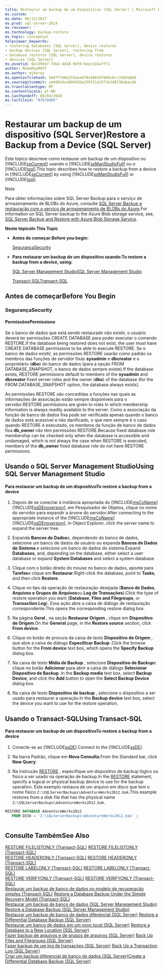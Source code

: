 ```yaml
---
title: Restaurar um backup de um dispositivo (SQL Server) | Microsoft Docs
ms.custom: ''
ms.date: 06/13/2017
ms.prod: sql-server-2014
ms.reviewer: ''
ms.technology: backup-restore
ms.topic: conceptual
helpviewer_keywords:
- restoring databases [SQL Server], device restores
- backup devices [SQL Server], restoring from
- database restores [SQL Server], device restores
- devices [SQL Server]
ms.assetid: 6e139de7-7de2-4d18-9df0-beac31ba7ff1
author: MikeRayMSFT
ms.author: mikeray
ms.openlocfilehash: 50d7f7b8e255aea470a1065df669c0cc3169a8dd
ms.sourcegitcommit: ad4d92dce894592a259721a1571b1d8736abacdb
ms.translationtype: MT
ms.contentlocale: pt-BR
ms.lasthandoff: 08/04/2020
ms.locfileid: "87679995"
---
```

# <a name="restore-a-backup-from-a-device-sql-server"></a><span data-ttu-id="85694-102">Restaurar um backup de um dispositivo (SQL Server)</span><span class="sxs-lookup"><span data-stu-id="85694-102">Restore a Backup from a Device (SQL Server)</span></span>
  <span data-ttu-id="85694-103">Este tópico descreve como restaurar um backup de um dispositivo no [!INCLUDE[ssCurrent](../../includes/sscurrent-md.md)] usando o [!INCLUDE[ssManStudioFull](../../includes/ssmanstudiofull-md.md)] ou o [!INCLUDE[tsql](../../includes/tsql-md.md)].</span><span class="sxs-lookup"><span data-stu-id="85694-103">This topic describes how to restore a backup from a device in [!INCLUDE[ssCurrent](../../includes/sscurrent-md.md)] by using [!INCLUDE[ssManStudioFull](../../includes/ssmanstudiofull-md.md)] or [!INCLUDE[tsql](../../includes/tsql-md.md)].</span></span>  
  
> [!NOTE]  
>  <span data-ttu-id="85694-104">Para obter informações sobre SQL Server Backup para o serviço de armazenamento de BLOBs do Azure, consulte [SQL Server Backup e restauração com o serviço de armazenamento de BLOBs do Azure](sql-server-backup-and-restore-with-microsoft-azure-blob-storage-service.md).</span><span class="sxs-lookup"><span data-stu-id="85694-104">For information on SQL Server backup to the Azure Blob storage service, see, [SQL Server Backup and Restore with Azure Blob Storage Service](sql-server-backup-and-restore-with-microsoft-azure-blob-storage-service.md).</span></span>  
  
 <span data-ttu-id="85694-105">**Neste tópico**</span><span class="sxs-lookup"><span data-stu-id="85694-105">**In This Topic**</span></span>  
  
-   <span data-ttu-id="85694-106">**Antes de começar:**</span><span class="sxs-lookup"><span data-stu-id="85694-106">**Before you begin:**</span></span>  
  
     [<span data-ttu-id="85694-107">Segurança</span><span class="sxs-lookup"><span data-stu-id="85694-107">Security</span></span>](#Security)  
  
-   <span data-ttu-id="85694-108">**Para restaurar um backup de um dispositivo usando:**</span><span class="sxs-lookup"><span data-stu-id="85694-108">**To restore a backup from a device, using:**</span></span>  
  
     [<span data-ttu-id="85694-109">SQL Server Management Studio</span><span class="sxs-lookup"><span data-stu-id="85694-109">SQL Server Management Studio</span></span>](#SSMSProcedure)  
  
     [<span data-ttu-id="85694-110">Transact-SQL</span><span class="sxs-lookup"><span data-stu-id="85694-110">Transact-SQL</span></span>](#TsqlProcedure)  
  
##  <a name="before-you-begin"></a><a name="BeforeYouBegin"></a> <span data-ttu-id="85694-111">Antes de começar</span><span class="sxs-lookup"><span data-stu-id="85694-111">Before You Begin</span></span>  
  
###  <a name="security"></a><a name="Security"></a> <span data-ttu-id="85694-112">Segurança</span><span class="sxs-lookup"><span data-stu-id="85694-112">Security</span></span>  
  
####  <a name="permissions"></a><a name="Permissions"></a> <span data-ttu-id="85694-113">Permissões</span><span class="sxs-lookup"><span data-stu-id="85694-113">Permissions</span></span>  
 <span data-ttu-id="85694-114">Se o banco de dados que está sendo restaurado não existir, o usuário deverá ter permissões CREATE DATABASE para poder executar o comando RESTORE.</span><span class="sxs-lookup"><span data-stu-id="85694-114">If the database being restored does not exist, the user must have CREATE DATABASE permissions to be able to execute RESTORE.</span></span> <span data-ttu-id="85694-115">Se o banco de dados existir, as permissões RESTORE usarão como padrão os membros das funções de servidor fixas **sysadmin** e **dbcreator** e o proprietário (**dbo**) do banco de dados (para a opção FROM DATABASE_SNAPSHOT, o banco de dados sempre existe).</span><span class="sxs-lookup"><span data-stu-id="85694-115">If the database exists, RESTORE permissions default to members of the **sysadmin** and **dbcreator** fixed server roles and the owner (**dbo**) of the database (for the FROM DATABASE_SNAPSHOT option, the database always exists).</span></span>  
  
 <span data-ttu-id="85694-116">As permissões RESTORE são concedidas a funções nas quais as informações de associação estão sempre disponíveis para o servidor.</span><span class="sxs-lookup"><span data-stu-id="85694-116">RESTORE permissions are given to roles in which membership information is always readily available to the server.</span></span> <span data-ttu-id="85694-117">Como a associação da função de banco de dados fixa pode ser verificada apenas quando o banco de dados está acessível e não danificado, o que nem sempre é o caso quando RESTORE é executado, os membros da função de banco de dados fixa **db_owner** não têm permissões RESTORE.</span><span class="sxs-lookup"><span data-stu-id="85694-117">Because fixed database role membership can be checked only when the database is accessible and undamaged, which is not always the case when RESTORE is executed, members of the **db_owner** fixed database role do not have RESTORE permissions.</span></span>  
  
##  <a name="using-sql-server-management-studio"></a><a name="SSMSProcedure"></a> <span data-ttu-id="85694-118">Usando o SQL Server Management Studio</span><span class="sxs-lookup"><span data-stu-id="85694-118">Using SQL Server Management Studio</span></span>  
  
#### <a name="to-restore-a-backup-from-a-device"></a><span data-ttu-id="85694-119">Para restaurar um backup de um dispositivo</span><span class="sxs-lookup"><span data-stu-id="85694-119">To restore a backup from a device</span></span>  
  
1.  <span data-ttu-id="85694-120">Depois de se conectar à instância apropriada do [!INCLUDE[msCoName](../../includes/msconame-md.md)] [!INCLUDE[ssDEnoversion](../../includes/ssdenoversion-md.md)], em Pesquisador de Objetos, clique no nome do servidor para expandir a árvore do servidor.</span><span class="sxs-lookup"><span data-stu-id="85694-120">After connecting to the appropriate instance of the [!INCLUDE[msCoName](../../includes/msconame-md.md)] [!INCLUDE[ssDEnoversion](../../includes/ssdenoversion-md.md)], in Object Explorer, click the server name to expand the server tree.</span></span>  
  
2.  <span data-ttu-id="85694-121">Expanda **Bancos de Dados**e, dependendo do banco de dados, selecione um banco de dados de usuário ou expanda **Bancos de Dados do Sistema** e selecione um banco de dados do sistema.</span><span class="sxs-lookup"><span data-stu-id="85694-121">Expand **Databases**, and, depending on the database, either select a user database or expand **System Databases** and select a system database.</span></span>  
  
3.  <span data-ttu-id="85694-122">Clique com o botão direito do mouse no banco de dados, aponte para **Tarefas**e clique em **Restaurar**.</span><span class="sxs-lookup"><span data-stu-id="85694-122">Right-click the database, point to **Tasks**, and then click **Restore**.</span></span>  
  
4.  <span data-ttu-id="85694-123">Clique no tipo da operação de restauração desejada (**Banco de Dados**, **Arquivos e Grupos de Arquivos**ou **Log de Transações**).</span><span class="sxs-lookup"><span data-stu-id="85694-123">Click the type of restore operation you want (**Database**, **Files and Filegroups**, or **Transaction Log**).</span></span> <span data-ttu-id="85694-124">Essa ação abre a caixa de diálogo de restauração correspondente.</span><span class="sxs-lookup"><span data-stu-id="85694-124">This opens the corresponding restore dialog box.</span></span>  
  
5.  <span data-ttu-id="85694-125">Na página **Geral** , na seção **Restaurar Origem** , clique em **Dispositivo de Origem**.</span><span class="sxs-lookup"><span data-stu-id="85694-125">On the **General** page, in the **Restore source** section, click **From device**.</span></span>  
  
6.  <span data-ttu-id="85694-126">Clique no botão de procura da caixa de texto **Dispositivo de Origem** , que abre a caixa de diálogo **Especificar Backup** .</span><span class="sxs-lookup"><span data-stu-id="85694-126">Click the browse button for the **From device** text box, which opens the **Specify Backup** dialog box.</span></span>  
  
7.  <span data-ttu-id="85694-127">Na caixa de texto **Mídia de Backup** , selecione **Dispositivo de Backup**e clique no botão **Adicionar** para abrir a caixa de diálogo **Selecionar Dispositivo de Backup** .</span><span class="sxs-lookup"><span data-stu-id="85694-127">In the **Backup media** text box, select **Backup Device**, and click the **Add** button to open the **Select Backup Device** dialog box.</span></span>  
  
8.  <span data-ttu-id="85694-128">Na caixa de texto **Dispositivo de backup** , selecione o dispositivo a ser usado para restaurar a operação.</span><span class="sxs-lookup"><span data-stu-id="85694-128">In the **Backup device** text box, select the device you want to use for the restore operation.</span></span>  
  
##  <a name="using-transact-sql"></a><a name="TsqlProcedure"></a> <span data-ttu-id="85694-129">Usando o Transact-SQL</span><span class="sxs-lookup"><span data-stu-id="85694-129">Using Transact-SQL</span></span>  
  
#### <a name="to-restore-a-backup-from-a-device"></a><span data-ttu-id="85694-130">Para restaurar um backup de um dispositivo</span><span class="sxs-lookup"><span data-stu-id="85694-130">To restore a backup from a device</span></span>  
  
1.  <span data-ttu-id="85694-131">Conecte-se ao [!INCLUDE[ssDE](../../includes/ssde-md.md)].</span><span class="sxs-lookup"><span data-stu-id="85694-131">Connect to the [!INCLUDE[ssDE](../../includes/ssde-md.md)].</span></span>  
  
2.  <span data-ttu-id="85694-132">Na barra Padrão, clique em **Nova Consulta**.</span><span class="sxs-lookup"><span data-stu-id="85694-132">From the Standard bar, click **New Query**.</span></span>  
  
3.  <span data-ttu-id="85694-133">Na instrução [RESTORE](/sql/t-sql/statements/restore-statements-transact-sql) , especifique um dispositivo de backup lógico ou físico a ser usado na operação de backup.</span><span class="sxs-lookup"><span data-stu-id="85694-133">In the [RESTORE](/sql/t-sql/statements/restore-statements-transact-sql) statement, specify a logical or physical backup device to use for the backup operation.</span></span> <span data-ttu-id="85694-134">Este exemplo restaura de um arquivo em disco que tem o nome físico `Z:\SQLServerBackups\AdventureWorks2012.bak`.</span><span class="sxs-lookup"><span data-stu-id="85694-134">This example restores from a disk file that has the physical name `Z:\SQLServerBackups\AdventureWorks2012.bak`.</span></span>  
  
```sql  
RESTORE DATABASE AdventureWorks2012  
   FROM DISK = 'Z:\SQLServerBackups\AdventureWorks2012.bak' ;  
  
```  
  
## <a name="see-also"></a><span data-ttu-id="85694-135">Consulte Também</span><span class="sxs-lookup"><span data-stu-id="85694-135">See Also</span></span>  
 <span data-ttu-id="85694-136">[RESTORE FILELISTONLY &#40;Transact-SQL&#41;](/sql/t-sql/statements/restore-statements-filelistonly-transact-sql) </span><span class="sxs-lookup"><span data-stu-id="85694-136">[RESTORE FILELISTONLY &#40;Transact-SQL&#41;](/sql/t-sql/statements/restore-statements-filelistonly-transact-sql) </span></span>  
 <span data-ttu-id="85694-137">[RESTORE HEADERONLY &#40;Transact-SQL&#41;](/sql/t-sql/statements/restore-statements-headeronly-transact-sql) </span><span class="sxs-lookup"><span data-stu-id="85694-137">[RESTORE HEADERONLY &#40;Transact-SQL&#41;](/sql/t-sql/statements/restore-statements-headeronly-transact-sql) </span></span>  
 <span data-ttu-id="85694-138">[RESTORE LABELONLY &#40;Transact-SQL&#41;](/sql/t-sql/statements/restore-statements-labelonly-transact-sql) </span><span class="sxs-lookup"><span data-stu-id="85694-138">[RESTORE LABELONLY &#40;Transact-SQL&#41;](/sql/t-sql/statements/restore-statements-labelonly-transact-sql) </span></span>  
 <span data-ttu-id="85694-139">[RESTORE VERIFYONLY &#40;Transact-SQL&#41;](/sql/t-sql/statements/restore-statements-verifyonly-transact-sql) </span><span class="sxs-lookup"><span data-stu-id="85694-139">[RESTORE VERIFYONLY &#40;Transact-SQL&#41;](/sql/t-sql/statements/restore-statements-verifyonly-transact-sql) </span></span>  
 <span data-ttu-id="85694-140">[Restaurar um backup de banco de dados no modelo de recuperação simples &#40;Transact-SQL&#41;](restore-a-database-backup-under-the-simple-recovery-model-transact-sql.md) </span><span class="sxs-lookup"><span data-stu-id="85694-140">[Restore a Database Backup Under the Simple Recovery Model &#40;Transact-SQL&#41;](restore-a-database-backup-under-the-simple-recovery-model-transact-sql.md) </span></span>  
 <span data-ttu-id="85694-141">[Restaurar um backup de banco de dados &#40;SQL Server Management Studio&#41;](restore-a-database-backup-using-ssms.md) </span><span class="sxs-lookup"><span data-stu-id="85694-141">[Restore a Database Backup &#40;SQL Server Management Studio&#41;](restore-a-database-backup-using-ssms.md) </span></span>  
 <span data-ttu-id="85694-142">[Restaurar um backup de banco de dados diferencial &#40;SQL Server&#41;](restore-a-differential-database-backup-sql-server.md) </span><span class="sxs-lookup"><span data-stu-id="85694-142">[Restore a Differential Database Backup &#40;SQL Server&#41;](restore-a-differential-database-backup-sql-server.md) </span></span>  
 <span data-ttu-id="85694-143">[Restaurar um banco de dados em um novo local &#40;SQL Server&#41;](restore-a-database-to-a-new-location-sql-server.md) </span><span class="sxs-lookup"><span data-stu-id="85694-143">[Restore a Database to a New Location &#40;SQL Server&#41;](restore-a-database-to-a-new-location-sql-server.md) </span></span>  
 <span data-ttu-id="85694-144">[Fazer backup de arquivos e de grupos de arquivos &#40;SQL Server&#41;](back-up-files-and-filegroups-sql-server.md) </span><span class="sxs-lookup"><span data-stu-id="85694-144">[Back Up Files and Filegroups &#40;SQL Server&#41;](back-up-files-and-filegroups-sql-server.md) </span></span>  
 <span data-ttu-id="85694-145">[Fazer backup de um log de transações &#40;SQL Server&#41;](back-up-a-transaction-log-sql-server.md) </span><span class="sxs-lookup"><span data-stu-id="85694-145">[Back Up a Transaction Log &#40;SQL Server&#41;](back-up-a-transaction-log-sql-server.md) </span></span>  
 [<span data-ttu-id="85694-146">Criar um backup diferencial de banco de dados &#40;SQL Server&#41;</span><span class="sxs-lookup"><span data-stu-id="85694-146">Create a Differential Database Backup &#40;SQL Server&#41;</span></span>](create-a-differential-database-backup-sql-server.md)  
  
  
